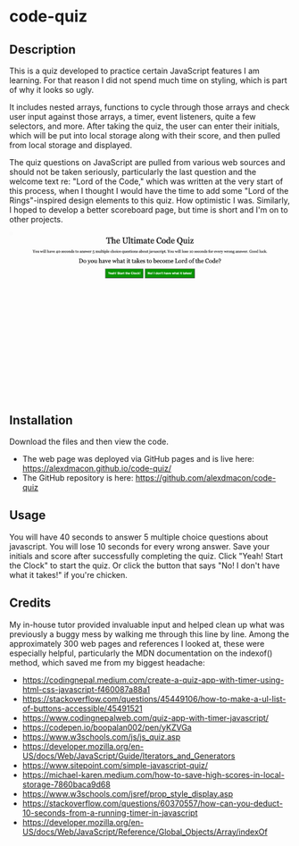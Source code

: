 # code-quiz

## Description
This is a quiz developed to practice certain JavaScript features I am learning. For that reason I did not spend much time on styling, which is part of why it looks so ugly.

It includes nested arrays, functions to cycle through those arrays and check user input against those arrays, a timer, event listeners, quite a few selectors, and more. After taking the quiz, the user can enter their initials, which will be put into local storage along with their score, and then pulled from local storage and displayed.

The quiz questions on JavaScript are pulled from various web sources and should not be taken seriously, particularly the last question and the welcome text re: "Lord of the Code," which was written at the very start of this process, when I thought I would have the time to add some "Lord of the Rings"-inspired design elements to this quiz. How optimistic I was. Similarly, I hoped to develop a better scoreboard page, but time is short and I'm on to other projects.

![Gif demonstrating quiz in action](/assets/demo/code-quiz-demo.gif)

## Installation
Download the files and then view the code. 
- The web page was deployed via GitHub pages and is live here: https://alexdmacon.github.io/code-quiz/
- The GitHub repository is here: https://github.com/alexdmacon/code-quiz

## Usage
You will have 40 seconds to answer 5 multiple choice questions about javascript. You will lose 10 seconds for every wrong answer. Save your initials and score after successfully completing the quiz. Click "Yeah! Start the Clock" to start the quiz. Or click the button that says "No! I don't have what it takes!" if you're chicken.

## Credits
My in-house tutor provided invaluable input and helped clean up what was previously a buggy mess by walking me through this line by line.
Among the approximately 300 web pages and references I looked at, these were especially helpful, particularly the MDN documentation on the indexof() method, which saved me from my biggest headache:
- https://codingnepal.medium.com/create-a-quiz-app-with-timer-using-html-css-javascript-f460087a88a1
- https://stackoverflow.com/questions/45449106/how-to-make-a-ul-list-of-buttons-accessible/45491521
- https://www.codingnepalweb.com/quiz-app-with-timer-javascript/
- https://codepen.io/boopalan002/pen/yKZVGa
- https://www.w3schools.com/js/js_quiz.asp
- https://developer.mozilla.org/en-US/docs/Web/JavaScript/Guide/Iterators_and_Generators
- https://www.sitepoint.com/simple-javascript-quiz/
- https://michael-karen.medium.com/how-to-save-high-scores-in-local-storage-7860baca9d68
- https://www.w3schools.com/jsref/prop_style_display.asp
- https://stackoverflow.com/questions/60370557/how-can-you-deduct-10-seconds-from-a-running-timer-in-javascript
- https://developer.mozilla.org/en-US/docs/Web/JavaScript/Reference/Global_Objects/Array/indexOf